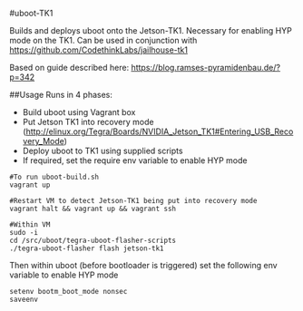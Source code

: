 #uboot-TK1

Builds and deploys uboot onto the Jetson-TK1. Necessary for enabling HYP mode on the TK1.
Can be used in conjunction with https://github.com/CodethinkLabs/jailhouse-tk1

Based on guide described here: https://blog.ramses-pyramidenbau.de/?p=342

##Usage
Runs in 4 phases:
- Build uboot using Vagrant box
- Put Jetson TK1 into recovery mode (http://elinux.org/Tegra/Boards/NVIDIA_Jetson_TK1#Entering_USB_Recovery_Mode)
- Deploy uboot to TK1 using supplied scripts
- If required, set the require env variable to enable HYP mode

``` shell
#To run uboot-build.sh
vagrant up

#Restart VM to detect Jetson-TK1 being put into recovery mode
vagrant halt && vagrant up && vagrant ssh

#Within VM
sudo -i 
cd /src/uboot/tegra-uboot-flasher-scripts
./tegra-uboot-flasher flash jetson-tk1
```

Then within uboot (before bootloader is triggered) set the following env variable to enable HYP mode

```shell
setenv bootm_boot_mode nonsec
saveenv
```
